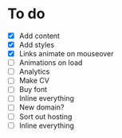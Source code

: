 # To do

- [X] Add content
- [X] Add styles
- [X] Links animate on mouseover
- [ ] Animations on load
- [ ] Analytics
- [ ] Make CV
- [ ] Buy font
- [ ] Inline everything
- [ ] New domain?
- [ ] Sort out hosting
- [ ] Inline everything
